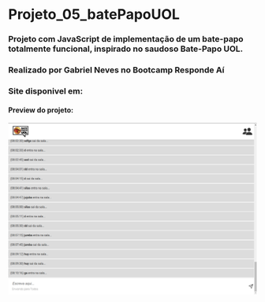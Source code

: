 # Projeto_05_batePapoUOL

### Projeto com JavaScript de implementação de um bate-papo totalmente funcional, inspirado no saudoso Bate-Papo UOL.

### Realizado por Gabriel Neves no Bootcamp Responde Aí

### Site disponivel em: 

#### Preview do projeto:
![Preview do projeto](img/preview.png)